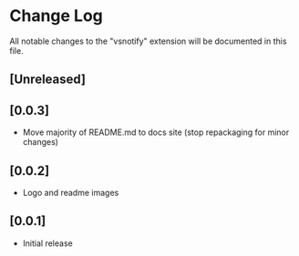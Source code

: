 # Change Log

All notable changes to the "vsnotify" extension will be documented in this file.

## [Unreleased]

## [0.0.3]
- Move majority of README.md to docs site (stop repackaging for minor changes)

## [0.0.2]
- Logo and readme images

## [0.0.1]
- Initial release
